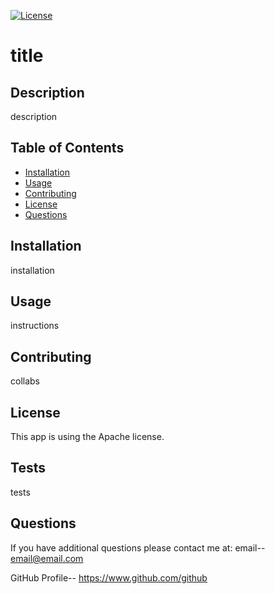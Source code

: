 [![License](https://img.shields.io/badge/License-Apache_2.0-blue.svg)](https://opensource.org/licenses/Apache-2.0)

# title

## Description

description

## Table of Contents

- [Installation](#installation)
- [Usage](#usage)
- [Contributing](#contributing)
- [License](#license)
- [Questions](#questions)

## Installation

installation

## Usage

instructions

## Contributing

collabs

## License

This app is using the Apache license.

## Tests

tests

## Questions

If you have additional questions please contact me at:
email-- email@email.com

GitHub Profile-- https://www.github.com/github